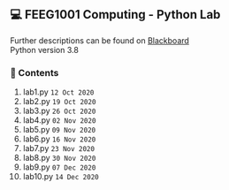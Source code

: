 💻 FEEG1001 Computing - Python Lab
---
Further descriptions can be found on [Blackboard](https://blackboard.soton.ac.uk)  
Python version 3.8

### 📃 Contents
1. lab1.py `12 Oct 2020`
2. lab2.py `19 Oct 2020`
3. lab3.py `26 Oct 2020`
4. lab4.py `02 Nov 2020`
5. lab5.py `09 Nov 2020`
6. lab6.py `16 Nov 2020`
7. lab7.py `23 Nov 2020`
8. lab8.py `30 Nov 2020`
9. lab9.py `07 Dec 2020`
10. lab10.py `14 Dec 2020`
